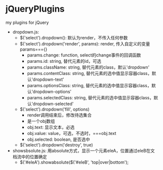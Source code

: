 jQueryPlugins
=============

my plugins for jQuery

*   dropdown.js:
    *  $('select').dropdown(): 默认为render，不传入任何参数
    *  $('select').dropdown('render', params): render, 传入自定义的变量params==={}
        *   params.change: function, select的change事件的回调函数
        *   params.id: string, 替代元素的id，可选
        *   params.className: string, 替代元素的class，默认'dropdown'
        *   params.contentClass: string, 替代元素的选中值显示容器class，默认'dropdown-text'
        *   params.optionsClass: string, 替代元素的选中值显示容器class，默认'dropdown-options'
        *   params.selectedClass: string, 替代元素的选中值显示容器class，默认'dropdown-selected'
    *  $('select').dropdown('fill', options)
        *   render调用结束后，修改待选集合
        *   是一个obj数组
        *   obj.text: 显示文本，必选
        *   obj.value: value，可选，不选时，===obj.text
        *   obj.selected: boolean, 是否选中
    *  $('select').dropdown('destroy', true)
*   showsbsolute.js: 用absolute方式，显示一个元素eleA，位置通过eleB在文档流中的位置确定
    *  $('#eleA').showabsolute($('#eleB', 'top|over|bottom');
